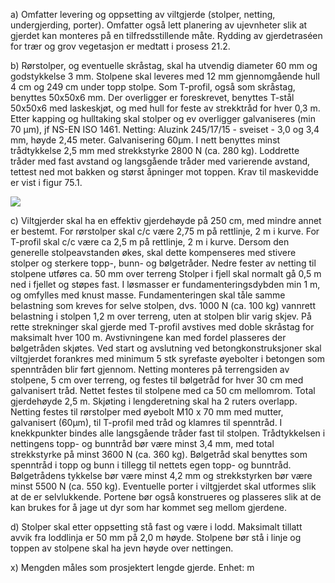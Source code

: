 a) Omfatter levering og oppsetting av viltgjerde (stolper, netting, undergjerding, porter). Omfatter også lett planering av ujevnheter slik at gjerdet kan monteres på en tilfredsstillende måte. Rydding av gjerdetraséen for trær og grov vegetasjon er medtatt i prosess 21.2.

b) Rørstolper, og eventuelle skråstag, skal ha utvendig diameter 60 mm og godstykkelse 3 mm. Stolpene skal leveres med 12 mm gjennomgående hull 4 cm og 249 cm under topp stolpe.
Som T-profil, også som skråstag, benyttes 50x50x6 mm. Der overligger er foreskrevet, benyttes T-stål 50x50x6 med laskeskjøt, og med hull for feste av strekktråd for hver 0,3 m.
Etter kapping og hulltaking skal stolper og ev overligger galvaniseres (min 70 µm), jf NS-EN ISO 1461.
Netting: Aluzink 245/17/15 - sveiset - 3,0 og 3,4 mm, høyde 2,45 meter. Galvanisering 60µm. I nett benyttes minst trådtykkelse 2,5 mm med strekkstyrke 2800 N (ca. 280 kg). Loddrette tråder med fast avstand og langsgående tråder med varierende avstand, tettest ned mot bakken og størst åpninger mot toppen.
Krav til maskevidde er vist i figur 75.1.

![](</75_4 1.png>)

c) Viltgjerder skal ha en effektiv gjerdehøyde på 250 cm, med mindre annet er bestemt.
For rørstolper skal c/c være 2,75 m på rettlinje, 2 m i kurve. For T-profil skal c/c være ca 2,5 m på rettlinje, 2 m i kurve. Dersom den generelle stolpeavstanden økes, skal dette kompenseres med stivere stolper og sterkere topp-, bunn- og bølgetråder. Nedre fester av netting til stolpene utføres ca. 50 mm over terreng
Stolper i fjell skal normalt gå 0,5 m ned i fjellet og støpes fast. I løsmasser er fundamenteringsdybden min 1 m, og omfylles med knust masse. Fundamenteringen skal tåle samme belastning som kreves for selve stolpen, dvs. 1000 N (ca. 100 kg) vannrett belastning i stolpen 1,2 m over terreng, uten at stolpen blir varig skjev.
På rette strekninger skal gjerde med T-profil avstives med doble skråstag for maksimalt hver 100 m. Avstivningene kan med fordel plasseres der bølgetråden skjøtes.
Ved start og avslutning ved betongkonstruksjoner skal viltgjerdet forankres med minimum 5 stk syrefaste øyebolter i betongen som spenntråden blir ført gjennom.
Netting monteres på terrengsiden av stolpene, 5 cm over terreng, og festes til bølgetråd for hver 30 cm med galvanisert tråd. Nettet festes til stolpene med ca 50 cm mellomrom. Total gjerdehøyde 2,5 m. Skjøting i lengderetning skal ha 2 ruters overlapp.
Netting festes til rørstolper med øyebolt M10 x 70 mm med mutter, galvanisert (60µm), til T-profil med tråd og klamres til spenntråd. I knekkpunkter bindes alle langsgående tråder fast til stolpen.
Trådtykkelsen i nettingens topp- og bunntråd bør være minst 3,4 mm, med total strekkstyrke på minst 3600 N (ca. 360 kg). Bølgetråd skal benyttes som spenntråd i topp og bunn i tillegg til nettets egen topp- og bunntråd. Bølgetrådens tykkelse bør være minst 4,2 mm og strekkstyrken bør være minst 5500 N (ca. 550 kg).
Eventuelle porter i viltgjerdet skal utformes slik at de er selvlukkende. Portene bør også konstrueres og plasseres slik at de kan brukes for å jage ut dyr som har kommet seg mellom gjerdene.

d) Stolper skal etter oppsetting stå fast og være i lodd. Maksimalt tillatt avvik fra loddlinja er 50 mm på 2,0 m høyde. Stolpene bør stå i linje og toppen av stolpene skal ha jevn høyde over nettingen.

x) Mengden måles som prosjektert lengde gjerde. Enhet: m

